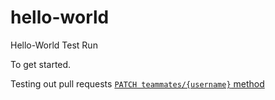 # hello-world
Hello-World Test Run

To get started.

Testing out pull requests [`PATCH teammates/{username}` method](https://www.google.com)
